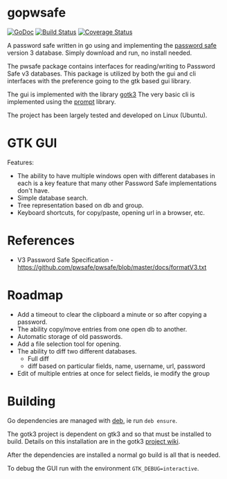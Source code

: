 # gopwsafe

[![GoDoc](https://godoc.org/github.com/tkuhlman/gopwsafe?status.svg)](https://godoc.org/github.com/tkuhlman/gopwsafe)
[![Build Status](https://travis-ci.org/tkuhlman/gopwsafe.svg)](https://travis-ci.org/tkuhlman/gopwsafe)
[![Coverage Status](https://coveralls.io/repos/tkuhlman/gopwsafe/badge.svg?branch=master&service=github)](https://coveralls.io/github/tkuhlman/gopwsafe?branch=master)

A password safe written in go using  and implementing the [password safe](http://pwsafe.org/) version 3 database.
Simply download and run, no install needed.

The pwsafe package contains interfaces for reading/writing to Password Safe v3 databases. This package is utilized by both the gui and cli interfaces with the
preference going to the gtk based gui library.

The gui is implemented with the library [gotk3](https://github.com/gotk3/gotk3)
The very basic cli is implemented using the [prompt](https://github.com/Bowery/prompt) library.

The project has been largely tested and developed on Linux (Ubuntu).

# GTK GUI
Features:
- The ability to have multiple windows open with different databases in each is a key feature that many other Password Safe implementations don't have.
- Simple database search.
- Tree representation based on db and group.
- Keyboard shortcuts, for copy/paste, opening url in a browser, etc.

# References
- V3 Password Safe Specification - https://github.com/pwsafe/pwsafe/blob/master/docs/formatV3.txt

# Roadmap
- Add a timeout to clear the clipboard a minute or so after copying a password.
- The ability copy/move entries from one open db to another.
- Automatic storage of old passwords.
- Add a file selection tool for opening.
- The ability to diff two different databases.
  - Full diff
  - diff based on particular fields, name, username, url, password
- Edit of multiple entries at once for select fields, ie modify the group

# Building

Go dependencies are managed with [deb](https://github.com/golang/dep), ie run `deb ensure`.

The gotk3 project is dependent on gtk3 and so that must be installed to build.
Details on this installation are in the gotk3 [project wiki](https://github.com/gotk3/gotk3/wiki#installation).

After the dependencies are installed a normal go build is all that is needed.

To debug the GUI run with the environment `GTK_DEBUG=interactive`.
